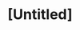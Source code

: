---
pid: ch127
title: "[Untitled]"
location_transcription: 
coordinates: "[-75.162967230414, 39.952352402915]"
zipcode: '19147'
gen_neighborhood: South Philadelphia
neighborhood: Queen Village,Bella Vista,Pennsport,Italian Market
outside_phl: 
age: '34'
age_range: 30-39
instagram: 
image_file_name: ch_127.jpg
proposal_transcription: |-
  Put them everywhere.
  -honor City History
  -High Art
  -Political Statements
  Do it All
  Keep Philly Artsy
topic: History,Politics
topic_summary: 0, 0, 0, 0
type: Other No Form
keywords_other: 
credit: Michael McLane
image_labels: 
twitter: 
facebook: 
permalink: "/monuments/ch127/"
layout: item-page
---